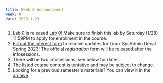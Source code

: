 ```yaml
---
title: Week 0 Announcement
week: 0
date: 2023-1-23
---
```


1. Lab 0 is released [Lab 0](/lab0)! Make sure to finish this lab by Saturday (1/28) 11:59PM to apply for enrollment in the course.
1. [Fill out the interest form](https://forms.gle/rXAQRXXy8isehBd7A) to receive updates for Linux SysAdmin Decal Spring 2023! The official *registration* form will be released after the infosessions.
2. There will be two infosessions, see below for dates.
3. The listed course content is tentative and may be subject to change.
4. Looking for a previous semester's materials? You can view it in the [archive](/archive).
